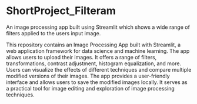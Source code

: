 # ShortProject_Filteram
An image processing app built using Streamlit which shows a wide range of filters applied to the users input image.

This repository contains an Image Processing App built with Streamlit, a web application framework for data science and machine learning. The app allows users to upload their images. It offers a range of filters, transformations, contrast adjustment, histogram equalization, and more. Users can visualize the effects of different techniques and compare multiple modified versions of their images. The app provides a user-friendly interface and allows users to save the modified images locally. It serves as a practical tool for image editing and exploration of image processing techniques.
